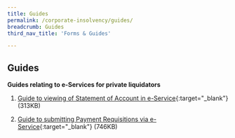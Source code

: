 ```yaml
---
title: Guides
permalink: /corporate-insolvency/guides/
breadcrumb: Guides
third_nav_title: 'Forms & Guides'

---
```



Guides
---

**Guides relating to e-Services for private liquidators**<br>

1. [Guide to viewing of Statement of Account in e-Service](/files/Guide%20to%20Statement%20of%20Accounts%20eService.pdf/){:target="_blank"} (313KB)<br>

2. [Guide to submitting Payment Requisitions via e-Service](/files/Guide%20to%20Payment%20Requsition%20eService.pdf/){:target="_blank"} (746KB)<br>

